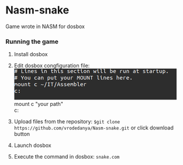 # Nasm-snake
Game wrote in NASM for dosbox
### Running the game
1. Install dosbox
2. Edit dosbox congfiguration file:<br>
![Dosbox configuration](https://github.com/vrodedanya/Nasm-snake/blob/master/pictures/screen.png)<br>
mount c "your path" <br>
c:

3. Upload files from the repository:
`$git clone https://github.com/vrodedanya/Nasm-snake.git`
or click download button
4. Launch dosbox
5. Execute the command in dosbox:
`snake.com`
